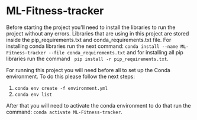 # ML-Fitness-tracker

Before starting the project you'll need to install the libraries to run the project without any errors. Libraries that are using in this project are stored inside the pip_requirements.txt and conda_requirements.txt file. For installing conda libraries run the next command: ```conda install --name ML-Fitness-tracker --file conda_requirements.txt``` and for installing all pip libraries run the command ``` pip install -r pip_requirements.txt```. 

For running this project you will need before all to set up the Conda environment. To do this please follow the next steps:
1. ```conda env create -f environment.yml```
2. ```conda env list```

After that you will need to activate the conda environment to do that run the command: ```conda activate ML-Fitness-tracker```.
